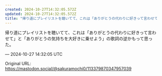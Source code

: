 ```yaml
---
created: 2024-10-27T14:32:05.572Z
updated: 2024-10-27T14:32:05.572Z
title: "帰り道にプレイリストを聴いてて、これは「ありがとうの代わりに好きって言わせて」と[...]"
---
```


<p>帰り道にプレイリストを聴いてて、これは「ありがとうの代わりに好きって言わせて」と「ありがとうの気持ちを大好きに乗せよう」の歌詞の逆かもって思った。</p>

&mdash; 2024-10-27 14:32:05 UTC

Original URL: https://mastodon.social/@sakuramochi0/113379870347957039
